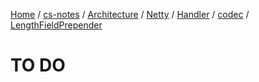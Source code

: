 [Home](https://mengxianbin.github.io) /
[cs-notes](https://mengxianbin.github.io/cs-notes/site) /
[Architecture](https://mengxianbin.github.io/cs-notes/site/Architecture) /
[Netty](https://mengxianbin.github.io/cs-notes/site/Architecture/Netty) /
[Handler](https://mengxianbin.github.io/cs-notes/site/Architecture/Netty/Handler) /
[codec](https://mengxianbin.github.io/cs-notes/site/Architecture/Netty/Handler/codec) /
[LengthFieldPrepender](https://mengxianbin.github.io/cs-notes/site/Architecture/Netty/Handler/codec/LengthFieldPrepender)

# TO DO
